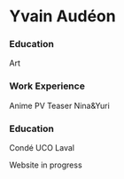 # Yvain Audéon

### Education
Art

### Work Experience
Anime PV Teaser
Nina&Yuri

### Education
Condé
UCO Laval

Website in progress
